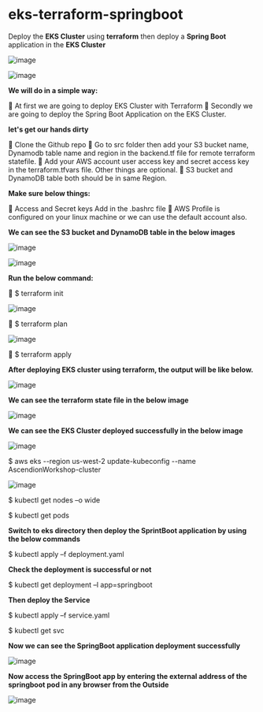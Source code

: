 # eks-terraform-springboot
Deploy the **EKS Cluster** using **terraform** then deploy a **Spring Boot** application in the **EKS Cluster** 

![image](https://user-images.githubusercontent.com/38450758/201491650-26cfa08e-70c1-420d-bdf0-c2b2a99bc4dc.png)


![image](https://user-images.githubusercontent.com/38450758/201491597-ff41e3b7-b0cb-4ac4-9845-03cb2b28cd72.png)


**We will do in a simple way:**

	At first we are going to deploy EKS Cluster with Terraform 
	Secondly we are going to deploy the Spring Boot Application on the EKS Cluster.


**let's get our hands dirty**

	Clone the Github repo 
	Go to src folder then add your S3 bucket name, Dynamodb table name and region in the backend.tf file for remote terraform statefile.
	 Add your AWS account user access key and secret access key in the terraform.tfvars file. Other things are optional.
	 S3 bucket and DynamoDB table both should be in same Region.


**Make sure below things:**

	 Access and Secret keys Add in the .bashrc file
	AWS Profile is configured on your linux machine or we can use the default account also.


**We can see the S3 bucket and DynamoDB table in the below images**


![image](https://user-images.githubusercontent.com/38450758/201494425-b3e00949-2263-4374-8fc4-71896b6a8570.png)

![image](https://user-images.githubusercontent.com/38450758/201494451-ba51a0b1-8df2-4900-a4f5-db669df83c7e.png)



**Run the below command:**

	$ terraform init

![image](https://user-images.githubusercontent.com/38450758/201494499-aa5b6e34-c9ea-4e62-aa23-12608de8f69f.png)


	$ terraform plan

![image](https://user-images.githubusercontent.com/38450758/201494521-321a9b0f-ec26-4381-938a-c684aa920db0.png)


	$ terraform apply

**After deploying EKS cluster using terraform, the output will be like below.**


![image](https://user-images.githubusercontent.com/38450758/201494536-ddd4110c-c5c9-4730-907e-bce98f5942a8.png)


**We can see the terraform state file in the below image**


![image](https://user-images.githubusercontent.com/38450758/201494730-d15653a4-e76b-4eb8-834e-13cb8475168d.png)


**We can see the EKS Cluster deployed successfully in the below image**


![image](https://user-images.githubusercontent.com/38450758/201494761-e7b38e49-b2d4-4a0a-b8a0-a043c338a2ec.png)



$ aws eks --region us-west-2 update-kubeconfig --name AscendionWorkshop-cluster


![image](https://user-images.githubusercontent.com/38450758/201494592-36afec1e-7b39-44c0-addd-25505ccf5577.png)


$ kubectl get nodes –o wide

$ kubectl get pods 

**Switch to eks directory then deploy the SprintBoot application by using the below commands**

$ kubectl apply –f deployment.yaml

**Check the deployment is successful or not**

$ kubectl get deployment –l app=springboot

**Then deploy the Service**

$ kubectl apply –f service.yaml

$ kubectl get svc

**Now we can see the SpringBoot application deployment successfully**


![image](https://user-images.githubusercontent.com/38450758/201494844-568000b4-4eae-48c2-aea4-810b74fba43c.png)



**Now access the SpringBoot app by entering the external address of the springboot pod in any browser from the Outside**


![image](https://user-images.githubusercontent.com/38450758/201494863-fdbb9888-46af-44eb-8e3a-33e84cc61d37.png)


